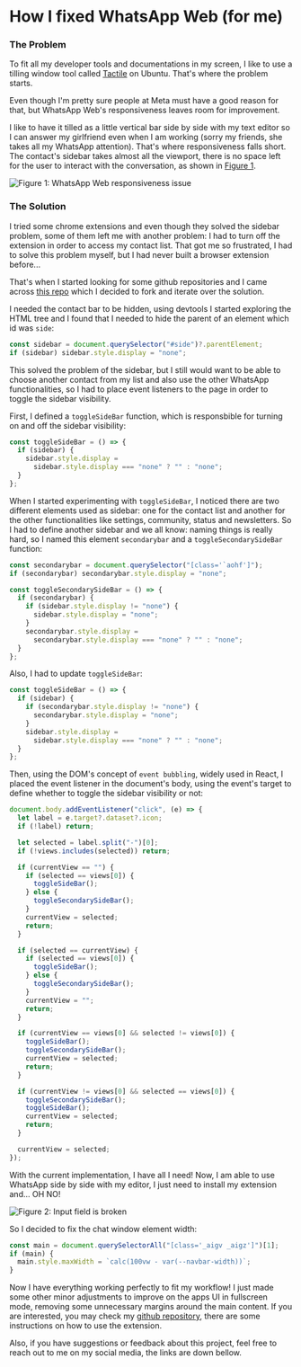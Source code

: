 # How I fixed WhatsApp Web (for me)

### The Problem

To fit all my developer tools and documentations in my screen, I like to use a tilling window tool called [Tactile](https://gitlab.com/lundal/tactile) on Ubuntu. That's where the problem starts.

Even though I'm pretty sure people at Meta must have a good reason for that, but WhatsApp Web's responsiveness leaves room for improvement.

I like to have it tilled as a little vertical bar side by side with my text editor so I can answer my girlfriend even when I am working (sorry my friends, she takes all my WhatsApp attention).
That's where responsiveness falls short. The contact's sidebar takes almost all the viewport, there is no space left for the user to interact with the conversation, as shown in [Figure 1](#figure-1).

<a name="figure-1"></a>
![Figure 1: WhatsApp Web responsiveness issue](https://raw.githubusercontent.com/gzitei/blog-posts/refs/heads/main/posts/how-i-fixed-whatsapp-web-for-me/images/problem.webp)

### The Solution

I tried some chrome extensions and even though they solved the sidebar problem, some of them left me with another problem: I had to turn off the extension in order to access my contact list. That got me so frustrated, I had to solve this problem myself, but I had never built a browser extension before...

That's when I started looking for some github repositories and I came across [this repo](https://github.com/julianilevy/whatsapp-web-sidebar-toggle) which I decided to fork and iterate over the solution.

I needed the contact bar to be hidden, using devtools I started exploring the HTML tree and I found that I needed to hide the parent of an element which id was `side`: 

```javascript
const sidebar = document.querySelector("#side")?.parentElement;
if (sidebar) sidebar.style.display = "none";
```

This solved the problem of the sidebar, but I still would want to be able to choose another contact from my list and also use the other WhatsApp functionalities, so I had to place event listeners to the page in order to toggle the sidebar visibility.

First, I defined a `toggleSideBar` function, which is responsbible for turning on and off the sidebar visibility:

```javascript
const toggleSideBar = () => {
  if (sidebar) {
    sidebar.style.display =
      sidebar.style.display === "none" ? "" : "none";
  }
};
```
When I started experimenting with `toggleSideBar`, I noticed there are two different elements used as sidebar: one for the contact list and another for the other functionalities like settings, community, status and newsletters. So I had to define another sidebar and we all know: naming things is really hard, so I named this element `secondarybar` and a `toggleSecondarySideBar` function:

```javascript
const secondarybar = document.querySelector("[class='`aohf']");
if (secondarybar) secondarybar.style.display = "none";

const toggleSecondarySideBar = () => {
  if (secondarybar) {
    if (sidebar.style.display != "none") {
      sidebar.style.display = "none";
    }
    secondarybar.style.display =
      secondarybar.style.display === "none" ? "" : "none";
  }
};
```

Also, I had to update `toggleSideBar`:

```javascript
const toggleSideBar = () => {
  if (sidebar) {
    if (secondarybar.style.display != "none") {
      secondarybar.style.display = "none";
    }
    sidebar.style.display =
      sidebar.style.display === "none" ? "" : "none";
  }
};
```

Then, using the DOM's concept of `event bubbling`, widely used in React, I placed the event listener in the document's body, using the event's target to define whether to toggle the sidebar visibility or not:

```javascript
document.body.addEventListener("click", (e) => {
  let label = e.target?.dataset?.icon;
  if (!label) return;

  let selected = label.split("-")[0];
  if (!views.includes(selected)) return;

  if (currentView == "") {
    if (selected == views[0]) {
      toggleSideBar();
    } else {
      toggleSecondarySideBar();
    }
    currentView = selected;
    return;
  }

  if (selected == currentView) {
    if (selected == views[0]) {
      toggleSideBar();
    } else {
      toggleSecondarySideBar();
    }
    currentView = "";
    return;
  }

  if (currentView == views[0] && selected != views[0]) {
    toggleSideBar();
    toggleSecondarySideBar();
    currentView = selected;
    return;
  }

  if (currentView != views[0] && selected == views[0]) {
    toggleSecondarySideBar();
    toggleSideBar();
    currentView = selected;
    return;
  }

  currentView = selected;
});
```
With the current implementation, I have all I need! Now, I am able to use WhatsApp side by side with my editor, I just need to install my extension and... OH NO!

![Figure 2: Input field is broken](https://raw.githubusercontent.com/gzitei/blog-posts/refs/heads/main/posts/how-i-fixed-whatsapp-web-for-me/images/input-bar.webp)

So I decided to fix the chat window element width:

```javascript
const main = document.querySelectorAll("[class='_aigv _aigz']")[1];
if (main) {
  main.style.maxWidth = `calc(100vw - var(--navbar-width))`;
}
```

Now I have everything working perfectly to fit my workflow! I just made some other minor adjustments to improve on the apps UI in fullscreen mode, removing some unnecessary margins around the main content. If you are interested, you may check my [github repository](https://github.com/gzitei/whatsapp-web-sidebar-toggle/), there are some instructions on how to use the extension.

Also, if you have suggestions or feedback about this project, feel free to reach out to me on my social media, the links are down bellow.
